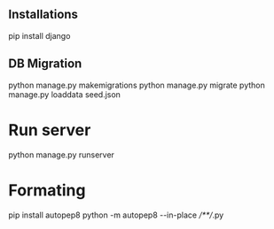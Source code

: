 ## Installations
pip install django

## DB Migration
python manage.py makemigrations 
python manage.py migrate
python manage.py loaddata seed.json

# Run server
python manage.py runserver

# Formating

pip install autopep8
python -m autopep8 --in-place */**/*.py